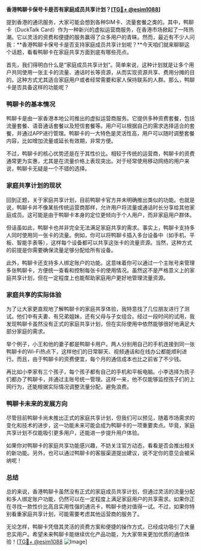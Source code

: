 **香港鸭聊卡保号卡是否有家庭成员共享计划？[[TG💪+ @esim1088](https://t.me/s/esim1088)]**

提到香港的通讯服务，大家可能会想到各种SIM卡、流量套餐之类的。其中，鸭聊卡（DuckTalk Card）作为一种新兴的虚拟运营商服务，在香港市场掀起了一阵热潮。它以灵活的资费和便捷的服务赢得了众多用户的青睐。然而，最近有不少人问我：**香港鸭聊卡保号卡是否支持家庭成员共享计划呢？**今天咱们就来聊聊这个话题，看看鸭聊卡在家庭共享方面到底有哪些亮点。

首先，我们得明白什么是“家庭成员共享计划”。简单来说，这种计划就是让多个用户共同使用一张主卡的流量、通话时长等资源，从而实现资源共享、费用分摊的目的。这种方式尤其适合家庭用户或者经常需要和家人保持联系的人群。那么，鸭聊卡是否具备这样的功能呢？

### 鸭聊卡的基本情况

鸭聊卡是由一家香港本地公司推出的虚拟运营商服务。它提供多种资费套餐，包括流量套餐、语音通话套餐以及短信套餐等。用户可以根据自己的需求选择适合的套餐，并通过APP进行管理。鸭聊卡的一大特色是灵活性高，用户可以随时调整套餐内容，比如增加流量或延长有效期，非常方便。

不过，鸭聊卡的核心优势还是在于其性价比。相较于传统的运营商，鸭聊卡的资费通常更为实惠，尤其是在流量价格上表现突出。对于经常使用移动网络的用户来说，鸭聊卡无疑是一个不错的选择。

### 家庭共享计划的现状

回到正题，关于家庭共享计划，目前鸭聊卡官方并未明确推出类似的功能。也就是说，鸭聊卡并不像某些传统运营商那样，允许用户将流量或通话时长分享给其他家庭成员。这可能是由于鸭聊卡本身的定位更倾向于个人用户，而非家庭用户群体。

但话虽如此，鸭聊卡也并非完全无法满足家庭共享的需求。事实上，鸭聊卡支持多人同时使用同一张卡的流量。例如，你可以将鸭聊卡插入多台设备中（如手机、平板、智能手表等），这样每个设备都可以共享这张卡的流量资源。当然，这种方式的前提是你需要确保流量足够分配给所有设备。

此外，鸭聊卡还支持多人绑定账户的功能。这意味着你可以通过一个主账号来管理多张鸭聊卡，方便统一查看和控制每张卡的使用情况。虽然这不是严格意义上的家庭共享计划，但在一定程度上也能帮助家庭用户更好地管理流量资源。

### 家庭共享的实际体验

为了让大家更直观地了解鸭聊卡的家庭共享体验，我特意找了几位朋友进行了测试。他们中有夫妻、有兄弟姐妹，还有父母与子女组合。经过一段时间的试用，我发现鸭聊卡虽然没有正式的家庭共享计划，但在实际使用中依然能够很好地满足大部分家庭的需求。

举个例子，小王和他的妻子都是鸭聊卡用户。两人分别用自己的手机连接到同一张鸭聊卡的Wi-Fi热点下，这样他们的日常聊天、视频通话和在线办公都能顺利进行。而且，由于鸭聊卡的资费便宜，每个月的通信成本也比之前省了不少钱。

再比如小李家有三个孩子，每个孩子都有自己的手机和平板电脑。小李选择为孩子们都办了鸭聊卡，并通过主账号统一管理。这样一来，他不仅能够监控孩子们的上网行为，还能根据实际情况调整流量分配，避免浪费。

### 鸭聊卡未来的发展方向

尽管目前鸭聊卡尚未推出正式的家庭共享计划，但我们可以预见，随着市场需求的变化和技术的进步，这一功能未来可能会成为鸭聊卡的一项重要卖点。毕竟，家庭共享计划不仅能吸引更多用户，还能进一步提升用户体验。

如果你对鸭聊卡的家庭共享功能感兴趣，不妨关注官方动态，看看是否会推出相关的新功能。另外，也可以通过鸭聊卡的客服渠道提出建议，说不定你的意见会被采纳呢！

### 总结

总的来说，香港鸭聊卡虽然没有正式的家庭成员共享计划，但通过灵活的流量分配和多人绑定账户功能，仍然可以在一定程度上满足家庭用户的共享需求。如果你正在寻找一款性价比高且实用性强的通讯卡，鸭聊卡绝对值得一试。不过，如果你特别看重家庭共享计划，可能需要考虑其他运营商的服务了。

无论怎样，鸭聊卡凭借其灵活的资费方案和便捷的操作方式，已经成功吸引了大量忠实用户。希望未来鸭聊卡能继续优化产品功能，为大家带来更加优质的通信体验！[[TG💪+ @esim1088](https://t.me/s/esim1088) ![Image](https://i.postimg.cc/4NQfJmqS/Snipaste-2025-05-13-00-14-12.png)]